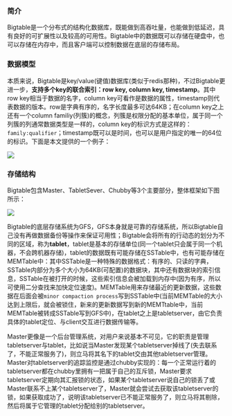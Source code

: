 ### 简介
Bigtable是一个分布式的结构化数据库，既能做到高吞吐量，也能做到低延迟，具有良好的可扩展性以及较高的可用性。Bigtable中的数据既可以存储在硬盘中，也可以存储在内存中，而且客户端可以控制数据在底层的存储布局。

### 数据模型
本质来说，Bigtable是key/value(键值)数据库(类似于redis那种)，不过Bigtable更进一步，**支持多个key的联合索引：row key, column key, timestamp**。其中row key相当于数据的名字，column key可看作是数据的属性，timestamp则代表数据的版本。row是字典有序的，名字长度最多可达64KB；在column key之上还有一个column familiy(列簇)的概念，列簇是权限分配的基本单位，属于同一个列簇的列通常数据类型是一样的，column key的标识方式是这样的：`family:qualifier`；timestamp既可以是时间，也可以是用户指定的唯一的64位的标识。下面是本文提供的一个例子：

<img src="https://github.com/zxhcodes/distributed-computing-course/blob/master/2_storage/imgs/bigtable_datamodel.png"/>

### 存储结构
Bigtable包含Master、TabletSever、Chubby等3个主要部分，整体框架如下图所示：


<img src="https://github.com/zxhcodes/distributed-computing-course/blob/master/2_storage/imgs/bigtable_structure.png"/>

Bigtable的底层存储系统为GFS，GFS本身就是可靠的存储系统，所以Bigtable自己没有再做数据备份等操作来保证可用性；Bigtable会将所有的行动态的划分为不同的区域，称为**tablet**，tablet是基本的存储单位(同一个tablet只会属于同一个机器，不会跨机器存储)，tablet的数据既有可能存储在SSTable中，也有可能存储在MEMTable中：其中SSTable是一种特殊的数据格式：有序的、只读的字典，SSTable内部分为多个大小为64KB(可配置)的数据块，其中还有数据块的索引信息，SSTable在被打开的时候，这些索引信息会被加载到内存中(因为有序，所以可使用二分查找来加快定位速度)。MEMTable用来存储最近的更新数据，这些数据在后面会被`minor compaction process`写到SSTable中(当前MEMTable的大小达到上限后，就会被锁住，新来的更新数据写到新的MEMTtable中，当前MEMTable被转成SSTable写到GFS中)，在tablet之上是tabletserver，由它负责具体的tablet定位、与client交互进行数据传输等。

Master更像是一个后台管理系统，对用户来说基本不可见，它的职责是管理tabletserver与tablet，比如说当Master发现某个tabletserver掉线了(失去联系了，不能正常服务了)，则立马将其名下的tablet交由其他tabletserver管理。Master对tabletserver的追踪监控是通过chubby实现的：每一个正常运行着的tabletserver都在chubby里拥有一把属于自己的互斥锁，Master要求tabletserver定期向其汇报锁的状态，如果某个tabletserver说自己的锁丢了或Master联系不上某个tabletserver了，Master就会尝试去获取该tabletserver的锁，如果获取成功了，说明该tabletserver已不能正常服务了，则立马将其剔除，然后将属于它管理的tablet分配给别的tabletserver。
